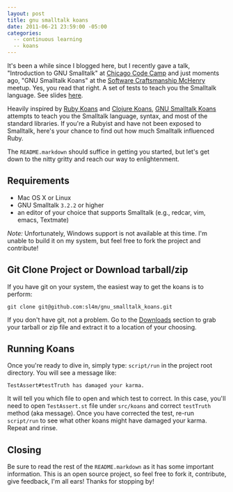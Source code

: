 ```yaml
---
layout: post
title: gnu smalltalk koans
date: 2011-06-21 23:59:00 -05:00
categories:
  -- continuous learning
  -- koans
---
```


It's been a while since I blogged here, but I recently gave a talk, "Introduction to GNU Smalltalk" at [Chicago Code Camp](http://chicagocodecamp.com/sessions/114) and just moments ago, "GNU Smalltalk Koans" at the [Software Craftsmanship McHenry](http://mchenry.softwarecraftsmanship.org/#!/introduction-to-smalltalk-by-steve-kim) meetup.  Yes, you read that right.  A set of tests to teach you the Smalltalk language.  See slides [here](http://smalltalk.heroku.com/).

Heavily inspired by [Ruby Koans](http://skim.la/2010/03/29/ruby-koans-is-awesome) and [Clojure Koans](http://skim.la/2010/07/28/clojure-koans-is-awesome), [GNU Smalltalk Koans](https://github.com/sl4m/gnu_smalltalk_koans) attempts to teach you the Smalltalk language, syntax, and most of the standard libraries.  If you're a Rubyist and have not been exposed to Smalltalk, here's your chance to find out how much Smalltalk influenced Ruby.

The `README.markdown` should suffice in getting you started, but let's get down to the nitty gritty and reach our way to enlightenment.

## Requirements

* Mac OS X or Linux
* GNU Smalltalk `3.2.2` or higher
* an editor of your choice that supports Smalltalk (e.g., redcar, vim, emacs, Textmate)

*Note:* Unfortunately, Windows support is not available at this time.  I'm unable to build it on my system, but feel free to fork the project and contribute!

## Git Clone Project or Download tarball/zip

If you have git on your system, the easiest way to get the koans is to perform:

`git clone git@github.com:sl4m/gnu_smalltalk_koans.git`

If you don't have git, not a problem.  Go to the [Downloads](https://github.com/sl4m/gnu_smalltalk_koans/archives/master) section to grab your tarball or zip file and extract it to a location of your choosing.

## Running Koans

Once you're ready to dive in, simply type: `script/run` in the project root directory.  You will see a message like:

`TestAssert#testTruth has damaged your karma.`

It will tell you which file to open and which test to correct.  In this case, you'll need to open `TestAssert.st` file under `src/koans` and correct `testTruth` method (aka message).  Once you have corrected the test, re-run `script/run` to see what other koans might have damaged your karma.  Repeat and rinse.

## Closing

Be sure to read the rest of the `README.markdown` as it has some important information.  This is an open source project, so feel free to fork it, contribute, give feedback, I'm all ears!  Thanks for stopping by!
